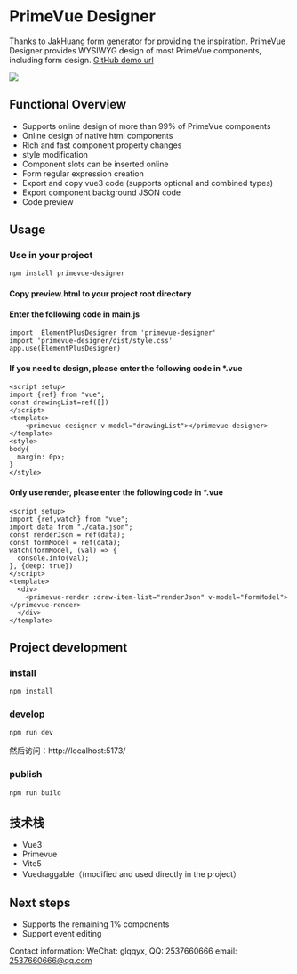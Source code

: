 # PrimeVue Designer
Thanks to JakHuang [form generator](https://github.com/JakHuang/form-generator) for providing the inspiration.
PrimeVue Designer provides WYSIWYG design of most PrimeVue components, including form design. 
[GitHub demo url](https://wizount.github.io/primevue-designer/)

<img src="https://gitee.com/wizount/primevue-designer/raw/master/images/all.png">

## Functional Overview

- Supports online design of more than 99% of PrimeVue components
- Online design of native html components
- Rich and fast component property changes
- style modification
- Component slots can be inserted online
- Form regular expression creation
- Export and copy vue3 code (supports optional and combined types)
- Export component background JSON code
- Code preview


## Usage
### Use in your project

```sh 
npm install primevue-designer
```
#### Copy preview.html to your project root directory
#### Enter the following code in main.js
```
import  ElementPlusDesigner from 'primevue-designer'
import 'primevue-designer/dist/style.css'
app.use(ElementPlusDesigner)
```
#### If you need to design, please enter the following code in *.vue
```
<script setup>
import {ref} from "vue";
const drawingList=ref([])
</script>
<template>
    <primevue-designer v-model="drawingList"></primevue-designer>
</template>
<style>
body{
  margin: 0px;
}
</style>
```
#### Only use render, please enter the following code in *.vue
```
<script setup>
import {ref,watch} from "vue";
import data from "./data.json";
const renderJson = ref(data);
const formModel = ref(data);
watch(formModel, (val) => {
  console.info(val);
}, {deep: true})
</script>
<template>
  <div>
    <primevue-render :draw-item-list="renderJson" v-model="formModel"></primevue-render>
  </div>
</template>
```
## Project development
### install
```sh
npm install
```

### develop

```sh
npm run dev
```
然后访问：http://localhost:5173/
### publish

```sh
npm run build
```

## 技术栈
- Vue3 
- Primevue
- Vite5
- Vuedraggable（(modified and used directly in the project）

## Next steps
- Supports the remaining 1% components
- Support event editing


Contact information: WeChat: glqqyx, QQ: 2537660666 email: 2537660666@qq.com